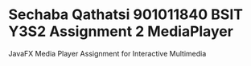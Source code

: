 # Sechaba Qathatsi 901011840 BSIT Y3S2 Assignment 2 MediaPlayer
 JavaFX Media Player Assignment for Interactive Multimedia
